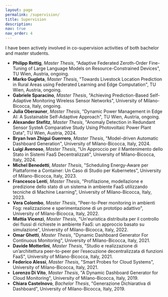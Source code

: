 ```yaml
---
layout: page
permalink: /supervision/
title: Supervision
description:
nav: true
nav_order: 4
---
```


I have been actively involved in co-supervision activities of both bachelor and
master students.

- **Philipp Rettig**, _Master Thesis_, "Adaptive Federated Zeroth-Order Fine-Tuning of Large Language Models on Resource-Constrained Devices", TU Wien, Austria, ongoing.
- **Marko Gugleta**, _Master Thesis_, "Towards Livestock Location Prediction in Rural Areas using Federated Learning and Edge Computation", TU Wien, Austria, ongoing.
- **Gabriele Sparacino**, _Master Thesis_, "Achieving Prediction-Based Self-Adaptive Monitoring Wireless Sensor Networks", University of Milano-Bicocca, Italy, ongoing.
- **Julia Oberauner**, _Master Thesis_, "Dynamic Power Management in Edge AI: A Sustainable Self-Adaptive Approach", TU Wien, Austria, ongoing.
- **Alexander Stefitz**, _Master Thesis_, "Anomaly Detection in Redundant Sensor SysteA Comparative Study Using Photovoltaic Power Plant Data", TU Wien, Austria, 2024.
- **Bryan Ivan Zhigui Guerrero**, _Master Thesis_, "Model-driven Automatic Dashboard Generation", University of Milano-Bicocca, Italy, 2024.
- **Luigi Avenoso**, _Master Thesis_, "Un Approccio per il Mantenimento dello Stato in Sistemi FaaS Decentralizzati", University of Milano-Bicocca, Italy, 2024.
- **Michel Benedetti**, _Master Thesis_, "Scheduling Energy-Aware per Piattaforme a Container: Un Caso di Studio per Kubernetes", University of Milano-Bicocca, Italy, 2023.
- **Francesco Lenti**, _Master Thesis_, "Profilazione, modellazione e predizione dello stato di un sistema in ambiente FaaS utilizzando tecniche di Machine Learning", University of Milano-Bicocca, Italy, 2023.
- **Vera Colombo**, _Master Thesis_, "Peer-to-Peer monitoring in ambienti Fog: realizzazione e sperimentazione di un prototipo adattivo", University of Milano-Bicocca, Italy, 2022.
- **Mattia Vicenzi**, _Master Thesis_, "Un'euristica distribuita per il controllo dei flussi di richieste in ambiente FaaS: un approccio basato su simulazione", University of Milano-Bicocca, Italy, 2022.
- **Omar Ghetti**, _Master Thesis_, "Dynamic Dashboard Generator For Continuous Monitoring", University of Milano-Bicocca, Italy, 2021.
- **Davide Motterlini**, _Master Thesis_, "Studio e realizzazione di un’architettura peer-to-peer per l’esecuzione decentralizzata di funzioni FaaS", University of Milano-Bicocca, Italy, 2021.
- **Federico Alessi**, _Master Thesis_, "Smart Probes for Cloud Systems", University of Milano-Bicocca, Italy, 2021.
- **Lorenzo Di Vito**, _Master Thesis_, "A Dynamic Dashboard Generator for Cloud Monitoring", University of Milano-Bicocca, Italy, 2019.
- **Chiara Castelnovo**, _Bachelor Thesis_, "Generazione Dichiarativa di Dashboard", University of Milano-Bicocca, Italy, 2019.